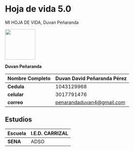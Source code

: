 # Hoja de vida 5.0
MI HOJA DE VIDA,
Duvan Peñaranda



<img src="https://user-images.githubusercontent.com/126476714/221577900-f793721c-dad0-4255-9b82-ee7a57ada2bb.jpg" width="100" height="100" />

**Duvan Peñaranda**


|**Nombre Completo**|Duvan David Peñaranda Pérez|
|-------------------|---------------------------|
|**Cedula**|1043129968|
|**celular**|3017791476|
|**correo**|penarandaduvan4@gmail.com|

## Estudios


|**Escuela**|I.E.D. CARRIZAL|
|-----------|------------|
|**SENA**|ADSO|
